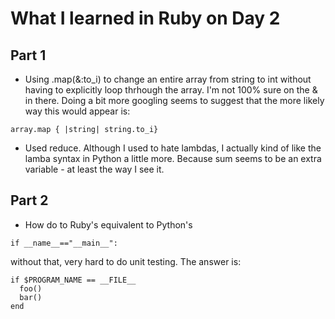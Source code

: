 # What I learned in Ruby on Day 2

## Part 1

- Using .map(&:to_i) to change an entire array from string to int without having to explicitly loop thrhough the array. I'm not 100% sure on the & in there. Doing a bit more googling seems to suggest that the more likely way this would appear is:

```
array.map { |string| string.to_i}
```

- Used reduce. Although I used to hate lambdas, I actually kind of like the lamba syntax in Python a little more. Because sum seems to be an extra variable - at least the way I see it. 

## Part 2

- How do to Ruby's equivalent to Python's 

```
if __name__=="__main__":
```
without that, very hard to do unit testing. The answer is:

```
if $PROGRAM_NAME == __FILE__
  foo()
  bar()
end 
```
